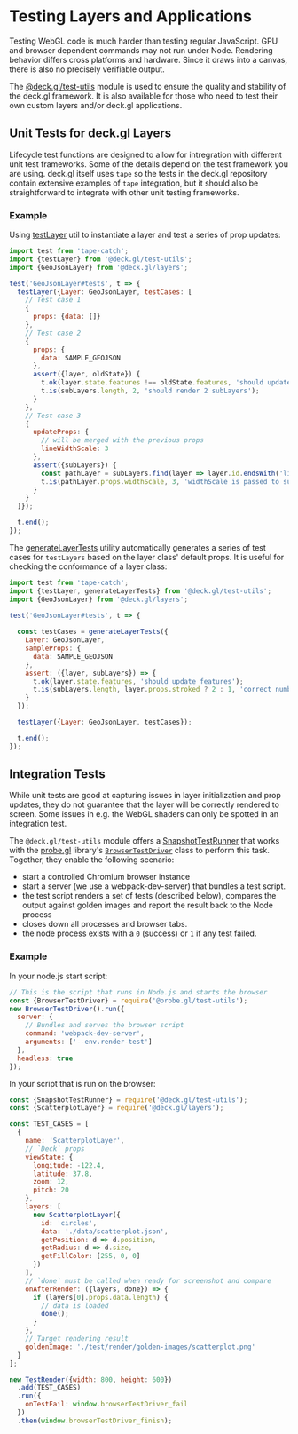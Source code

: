 # Testing Layers and Applications

Testing WebGL code is much harder than testing regular JavaScript. GPU and browser dependent commands may not run under Node. Rendering behavior differs cross platforms and hardware. Since it draws into a canvas, there is also no precisely verifiable output.

The [@deck.gl/test-utils](/docs/api-reference/test-utils/overview.md) module is used to ensure the quality and stability of the deck.gl framework. It is also available for those who need to test their own custom layers and/or deck.gl applications.


## Unit Tests for deck.gl Layers

Lifecycle test functions are designed to allow for intregration with different unit test frameworks. Some of the details depend on the test framework you are using. deck.gl itself uses `tape` so the tests in the deck.gl repository contain extensive examples of `tape` integration, but it should also be straightforward to integrate with other unit testing frameworks.

### Example

Using [testLayer](/docs/api-reference/test-utils/test-layer.md) util to instantiate a layer and test a series of prop updates:

```js
import test from 'tape-catch';
import {testLayer} from '@deck.gl/test-utils';
import {GeoJsonLayer} from '@deck.gl/layers';

test('GeoJsonLayer#tests', t => {
  testLayer({Layer: GeoJsonLayer, testCases: [
    // Test case 1
    {
      props: {data: []}
    },
    // Test case 2
    {
      props: {
        data: SAMPLE_GEOJSON
      },
      assert({layer, oldState}) {
        t.ok(layer.state.features !== oldState.features, 'should update features');
        t.is(subLayers.length, 2, 'should render 2 subLayers');
      }
    },
    // Test case 3
    {
      updateProps: {
        // will be merged with the previous props
        lineWidthScale: 3
      },
      assert({subLayers}) {
        const pathLayer = subLayers.find(layer => layer.id.endsWith('linestrings'));
        t.is(pathLayer.props.widthScale, 3, 'widthScale is passed to sub layer');
      }
    }
  ]});

  t.end();
});
```

The [generateLayerTests](/docs/api-reference/test-utils/generate-layer-tests.md) utility automatically generates a series of test cases for `testLayers` based on the layer class' default props. It is useful for checking the conformance of a layer class:

```js
import test from 'tape-catch';
import {testLayer, generateLayerTests} from '@deck.gl/test-utils';
import {GeoJsonLayer} from '@deck.gl/layers';

test('GeoJsonLayer#tests', t => {
  
  const testCases = generateLayerTests({
    Layer: GeoJsonLayer,
    sampleProps: {
      data: SAMPLE_GEOJSON
    },
    assert: ({layer, subLayers}) => {
      t.ok(layer.state.features, 'should update features');
      t.is(subLayers.length, layer.props.stroked ? 2 : 1, 'correct number of sublayers');
    }
  });

  testLayer({Layer: GeoJsonLayer, testCases});

  t.end();
});
```


## Integration Tests

While unit tests are good at capturing issues in layer initialization and prop updates, they do not guarantee that the layer will be correctly rendered to screen. Some issues in e.g. the WebGL shaders can only be spotted in an integration test.

The `@deck.gl/test-utils` module offers a [SnapshotTestRunner](/docs/api-reference/test-utils/snapshot-test-runner.md) that works with the [probe.gl](https://uber-web.github.io/probe.gl) library's [`BrowserTestDriver`](https://github.com/uber-web/probe.gl/blob/master/docs/api-reference/test-utils/browser-test-driver.md) class to perform this task. Together, they enable the following scenario:

* start a controlled Chromium browser instance
* start a server (we use a webpack-dev-server) that bundles a test script.
* the test script renders a set of tests (described below), compares the output against golden images and report the result back to the Node process
* closes down all processes and browser tabs.
* the node process exists with a `0` (success) or `1` if any test failed.

### Example

In your node.js start script:

```js
// This is the script that runs in Node.js and starts the browser
const {BrowserTestDriver} = require('@probe.gl/test-utils');
new BrowserTestDriver().run({
  server: {
    // Bundles and serves the browser script
    command: 'webpack-dev-server',
    arguments: ['--env.render-test']
  },
  headless: true
});
```

In your script that is run on the browser:

```js
const {SnapshotTestRunner} = require('@deck.gl/test-utils');
const {ScatterplotLayer} = require('@deck.gl/layers');

const TEST_CASES = [
  {
    name: 'ScatterplotLayer',
    // `Deck` props
    viewState: {
      longitude: -122.4,
      latitude: 37.8,
      zoom: 12,
      pitch: 20
    },
    layers: [
      new ScatterplotLayer({
        id: 'circles',
        data: './data/scatterplot.json',
        getPosition: d => d.position,
        getRadius: d => d.size,
        getFillColor: [255, 0, 0]
      })
    ],
    // `done` must be called when ready for screenshot and compare
    onAfterRender: ({layers, done}) => {
      if (layers[0].props.data.length) {
        // data is loaded
        done();
      }
    },
    // Target rendering result
    goldenImage: './test/render/golden-images/scatterplot.png'
  }
];

new TestRender({width: 800, height: 600})
  .add(TEST_CASES)
  .run({
    onTestFail: window.browserTestDriver_fail
  })
  .then(window.browserTestDriver_finish);
```
